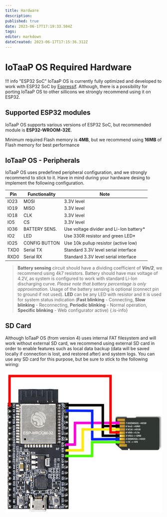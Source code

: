 ```yaml
---
title: Hardware
description: 
published: true
date: 2023-06-17T17:19:33.504Z
tags: 
editor: markdown
dateCreated: 2023-06-17T17:15:36.312Z
---
```


# IoTaaP OS Required Hardware

!!! info "ESP32 SoC"
    IoTaaP OS is currently fully optimized and developed to work with ESP32 SoC by [Espressif](https://www.espressif.com/en/products/socs/esp32/overview). 
    Although, there is a possibility for porting IoTaaP OS to other sillicons we strongly recommend using it on ESP32.

## Supported ESP32 modules

IoTaaP OS supports various versions of ESP32 SoC, but recommended module is **ESP32-WROOM-32E**.

Minimum required Flash memory is **4MB**, but we recommend using **16MB** of Flash memory for best performance

## IoTaaP OS - Peripherals

IoTaaP OS uses predefined peripheral configuration, and we strongly recommend to stick to it. Have in mind during your hardware desing to implement the following configuration. 

 | **Pin** | **Functionality** | **Note**                                |
 | ------- | ----------------- | --------------------------------------- |
 | IO23    | MOSI              | 3.3V level                              |
 | IO19    | MISO              | 3.3V level                              |
 | IO18    | CLK               | 3.3V level                              |
 | IO5     | CS                | 3.3V level                              |
 | IO36    | BATTERY SENS.     | Use voltage divider and Li-Ion battery* |
 | IO2     | LED               | Use 330R resistor and green LED*        |
 | IO25    | CONFIG BUTTON     | Use 10k pullup resistor (active low)    |
 | TXD0    | Serial TX         | Standard 3.3V level serial interface    |
 | RXD0    | Serial RX         | Standard 3.3V level serial interface    |


> **Battery sensing** circuit should have a dividing coefficient of ***Vin/2***, we recommend using 4k7 resistors. Battery should have max voltage of 4.2V, as system is configured to work with standard Li-Ion discharging curve. *Please note that battery percentage is only approximation*. Usage of the battery sensing is optional (connect pin to ground if not used). **LED** can be any LED with resistor and it is used for system status indication (**Fast blinking** - Connecting, **Slow blinking** - Reconnecting, **Periodic blinking** - Normal operation, **Specific blinking** - Web configurator active)
{.is-info}


## SD Card
Although IoTaaP OS (from version 4) uses internal FAT filesystem and will work without external SD card, we recommend using external SD card in order to enable features such as local data backup (data will be saved locally if connection
is lost, and restored after) and system logs. You can use any SD card for this purpose, but be sure to stick to the following wiring:

![esp32-sd-card-wiring.jpg](/assets/esp32-sd-card-wiring.jpg)